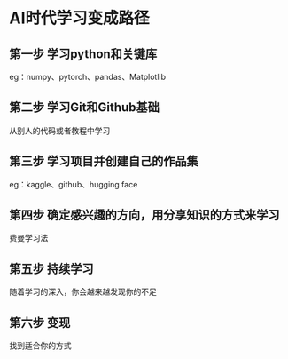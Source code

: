 # AI时代学习变成路径

## 第一步 学习python和关键库
eg：numpy、pytorch、pandas、Matplotlib

## 第二步 学习Git和Github基础
从别人的代码或者教程中学习

## 第三步 学习项目并创建自己的作品集
eg：kaggle、github、hugging face

## 第四步 确定感兴趣的方向，用分享知识的方式来学习
费曼学习法

## 第五步 持续学习
随着学习的深入，你会越来越发现你的不足

## 第六步 变现
找到适合你的方式